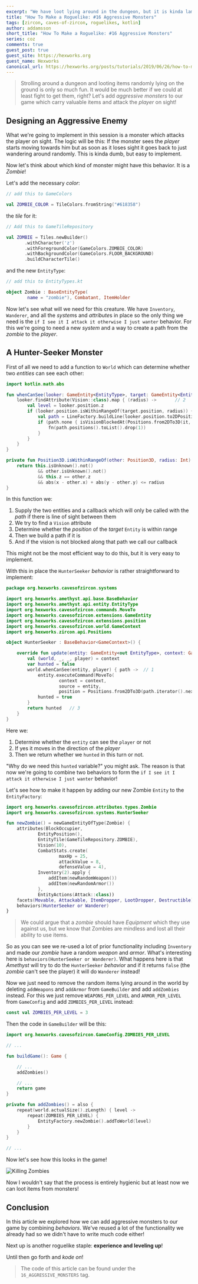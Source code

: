 ```yaml
---
excerpt: "We have loot lying around in the dungeon, but it is kinda lame. Let's create a new type of monster which will carry these!"
title: "How To Make a Roguelike: #16 Aggressive Monsters"
tags: [zircon, caves-of-zircon, roguelikes, kotlin]
author: addamsson
short_title: "How To Make a Roguelike: #16 Aggressive Monsters"
series: coz
comments: true
guest_post: true
guest_site: https://hexworks.org
guest_name: Hexworks
canonical_url: https://hexworks.org/posts/tutorials/2019/06/26/how-to-make-a-roguelike-aggressive-monsters.html
---
```


> Strolling around a dungeon and looting items randomly lying on the ground is only so much fun.
It would be much better if we could at least fight to get them, right? Let's add *aggressive monsters*
to our game which carry valuable items and attack the *player* on sight!

## Designing an Aggressive Enemy

What we're going to implement in this session is a monster which attacks the player on sight. The logic
will be this: If the monster sees the *player* starts moving towards him but as soon as it loses sight
it goes back to just wandering around randomly. This is kinda dumb, but easy to implement.

Now let's think about which kind of monster might have this behavior. It is a *Zombie*!

Let's add the necessary *color*:

```kotlin
// add this to GameColors

val ZOMBIE_COLOR = TileColors.fromString("#618358")
```

the *tile* for it:
 
 ```kotlin
// Add this to GameTileRepository

val ZOMBIE = Tiles.newBuilder()
        .withCharacter('z')
        .withForegroundColor(GameColors.ZOMBIE_COLOR)
        .withBackgroundColor(GameColors.FLOOR_BACKGROUND)
        .buildCharacterTile()
```

and the new `EntityType`:

```kotlin
// add this to EntityTypes.kt

object Zombie : BaseEntityType(
        name = "zombie"), Combatant, ItemHolder
```

Now let's see what will we need for this creature. We have `Inventory`, `Wanderer`, and all the *system*s and
*attribute*s in place so the only thing we need is the `if I see it I attack it otherwise I just wanter` behavior.
For this we're going to need a new *system* and a way to create a path from the *zombie* to the *player*.

## A Hunter-Seeker Monster

First of all we need to add a function to `World` which can determine whether two *entities* can see each other:

```kotlin
import kotlin.math.abs

fun whenCanSee(looker: GameEntity<EntityType>, target: GameEntity<EntityType>, fn: (path: List<Position>) -> Unit) { // 1
    looker.findAttribute(Vision::class).map { (radius) ->       // 2
        val level = looker.position.z
        if (looker.position.isWithinRangeOf(target.position, radius)) {  // 3
            val path = LineFactory.buildLine(looker.position.to2DPosition(), target.position.to2DPosition())  // 4
            if (path.none { isVisionBlockedAt(Positions.from2DTo3D(it, level)) }) { // 5
                fn(path.positions().toList().drop(1))
            }
        }
    }
}

private fun Position3D.isWithinRangeOf(other: Position3D, radius: Int): Boolean {
    return this.isUnknown().not()
            && other.isUnknown().not()
            && this.z == other.z
            && abs(x - other.x) + abs(y - other.y) <= radius
}
```

In this function we:

1. Supply the two entities and a callback which will only be called with the *path* if there is line of sight
   between them
2. We try to find a `Vision` attribute
3. Determine whether the *position* of the *target* `Entity` is within range
4. Then we build a path if it is
5. And if the vision is not blocked along that path we call our callback

This might not be the most efficient way to do this, but it is very easy to implement.

With this in place the `HunterSeeker` *behavior* is rather straightforward to implement:

```kotlin
package org.hexworks.cavesofzircon.systems

import org.hexworks.amethyst.api.base.BaseBehavior
import org.hexworks.amethyst.api.entity.EntityType
import org.hexworks.cavesofzircon.commands.MoveTo
import org.hexworks.cavesofzircon.extensions.GameEntity
import org.hexworks.cavesofzircon.extensions.position
import org.hexworks.cavesofzircon.world.GameContext
import org.hexworks.zircon.api.Positions

object HunterSeeker : BaseBehavior<GameContext>() {

    override fun update(entity: GameEntity<out EntityType>, context: GameContext): Boolean {
        val (world, _, _, player) = context
        var hunted = false
        world.whenCanSee(entity, player) { path ->  // 1
            entity.executeCommand(MoveTo(
                    context = context,
                    source = entity,
                    position = Positions.from2DTo3D(path.iterator().next(), player.position.z)))    // 2
            hunted = true
        }
        return hunted   // 3
    }
}
```

Here we:

1. Determine whether the `entity` can see the `player` or not
2. If yes it moves in the direction of the *player*
3. Then we return whether we `hunted` in this turn or not.

"Why do we need this `hunted` variable?" you might ask. The reason is that now we're going to combine
two behaviors to form the `if I see it I attack it otherwise I just wanter` behavior!

Let's see how to make it happen by adding our new Zombie `Entity` to the `EntityFactory`:

```kotlin
import org.hexworks.cavesofzircon.attributes.types.Zombie
import org.hexworks.cavesofzircon.systems.HunterSeeker

fun newZombie() = newGameEntityOfType(Zombie) {
    attributes(BlockOccupier,
            EntityPosition(),
            EntityTile(GameTileRepository.ZOMBIE),
            Vision(10),
            CombatStats.create(
                    maxHp = 25,
                    attackValue = 8,
                    defenseValue = 4),
            Inventory(2).apply {
                addItem(newRandomWeapon())
                addItem(newRandomArmor())
            },
            EntityActions(Attack::class))
    facets(Movable, Attackable, ItemDropper, LootDropper, Destructible)
    behaviors(HunterSeeker or Wanderer)
}
```

> We could argue that a *zombie* should have *Equipment* which they use against us, but we know that
Zombies are mindless and lost all their ability to use items.

So as you can see we re-used a lot of prior functionality including `Inventory` and made our *zombie* have
a random *weapon* and *armor*. What's interesting here is `behaviors(HunterSeeker or Wanderer)`. What happens
here is that *Amethyst* will try to do the `HunterSeeker` *behavior* and if it returns `false` (the *zombie* can't
see the player) it will do `Wanderer` instead!

Now we just need to remove the random items lying around in the world by deleting `addWeapons` and `addArmor`
from `GameBuilder` and add `addZombies` instead. For this we just remove `WEAPONS_PER_LEVEL` and `ARMOR_PER_LEVEL`
from `GameConfig` and add `ZOMBIES_PER_LEVEL` instead:

```kotlin
const val ZOMBIES_PER_LEVEL = 3
```

Then the code in `GameBuilder` will be this:

```kotlin
import org.hexworks.cavesofzircon.GameConfig.ZOMBIES_PER_LEVEL

// ...

fun buildGame(): Game {

    // ...
    addZombies()

    // ...
    return game
}

private fun addZombies() = also {
    repeat(world.actualSize().zLength) { level ->
        repeat(ZOMBIES_PER_LEVEL) {
            EntityFactory.newZombie().addToWorld(level)
        }
    }
}

// ...
```

Now let's see how this looks in the game!

![Killing Zombies](/assets/img/killing_zombies.gif)

Now I wouldn't say that the process is entirely hygienic but at least now we can loot items from monsters!

## Conclusion

In this article we explored how we can add aggressive monsters to our game by combining *behaviors*. We've
reused a lot of the functionality we already had so we didn't have to write much code either!

Next up is another roguelike staple: **experience and leveling up**!

Until then go forth and *kode on*!
 
> The code of this article can be found under the `16_AGGRESSIVE_MONSTERS` tag.
